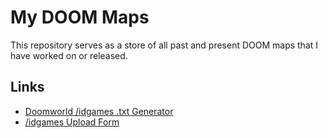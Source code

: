 # My DOOM Maps

This repository serves as a store of all past and present DOOM maps that I have worked on or released.

## Links
- [Doomworld /idgames .txt Generator](https://www.doomworld.com/idgames/?textmaker)
- [/idgames Upload Form](https://www.gamers.org/cgi/IdgamesUpload.html)

